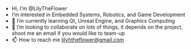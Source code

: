 - Hi, I’m @LilyTheFlower
- I’m interested in Embedded Systems, Robotics, and Game Development
- 🌱 I’m currently learning Qt, Unreal Engine, and Graphics Computing
- 💞️ I’m looking to collaborate on lots of things, it depends on the project, shoot me an email if you would like to team-up
- 📫 How to reach me lilyhtheflower@gmail.com

<!---
LilyTheFlower/LilyTheFlower is a ✨ special ✨ repository because its `README.md` (this file) appears on your GitHub profile.
You can click the Preview link to take a look at your changes.
--->
